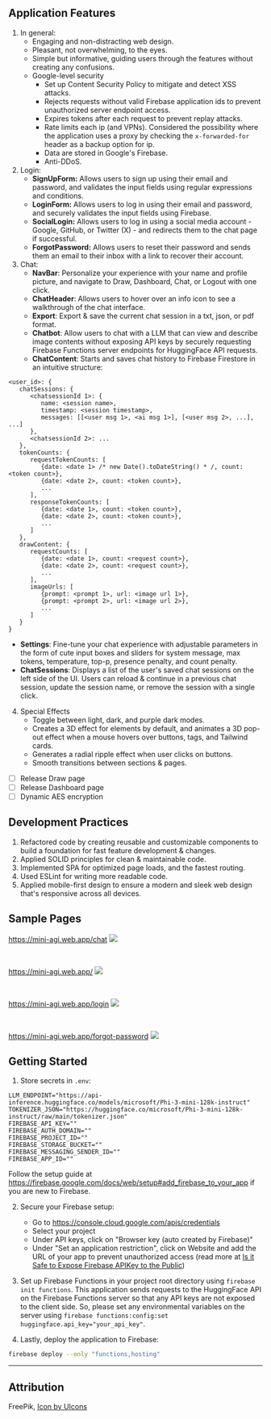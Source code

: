 
## Application Features
1. In general:
   - Engaging and non-distracting web design.
   - Pleasant, not overwhelming, to the eyes.
   - Simple but informative, guiding users through the features without creating any confusions.
   - Google-level security
      - Set up Content Security Policy to mitigate and detect XSS attacks.
      - Rejects requests without valid Firebase application ids to prevent unauthorized server endpoint access.
      - Expires tokens after each request to prevent replay attacks.
      - Rate limits each ip (and VPNs). Considered the possibility where the application uses a proxy by checking the `x-forwarded-for` header as a backup option for ip.
      - Data are stored in Google's Firebase.
      - Anti-DDoS.
2. Login:
   - **SignUpForm:** Allows users to sign up using their email and password, and validates the input fields using regular expressions and conditions.
   - **LoginForm:** Allows users to log in using their email and password, and securely validates the input fields using Firebase.
   - **SocialLogin:** Allows users to log in using a social media account - Google, GitHub, or Twitter (X) - and redirects them to the chat page if successful.
   - **ForgotPassword:** Allows users to reset their password and sends them an email to their inbox with a link to recover their account.
3. Chat:
   - **NavBar**: Personalize your experience with your name and profile picture, and navigate to Draw, Dashboard, Chat, or Logout with one click.
   - **ChatHeader**: Allows users to hover over an info icon to see a walkthrough of the chat interface. 
   - **Export**: Export & save the current chat session in a txt, json, or pdf format.
   - **Chatbot**: Allow users to chat with a LLM that can view and describe image contents without exposing API keys by securely requesting Firebase Functions server endpoints for HuggingFace API requests.
   - **ChatContent**: Starts and saves chat history to Firebase Firestore in an intuitive structure:
```
<user_id>: {
   chatSessions: {
      <chatsessionId 1>: {
         name: <session name>,
         timestamp: <session timestamp>,
         messages: [[<user msg 1>, <ai msg 1>], [<user msg 2>, ...], ...]
      },
      <chatsessionId 2>: ...
   },
   tokenCounts: {
      requestTokenCounts: [
         {date: <date 1> /* new Date().toDateString() * /, count: <token count>},
         {date: <date 2>, count: <token count>},
         ...
      ],
      responseTokenCounts: [
         {date: <date 1>, count: <token count>},
         {date: <date 2>, count: <token count>},
         ...
      ]
   },
   drawContent: {
      requestCounts: [
         {date: <date 1>, count: <request count>},
         {date: <date 2>, count: <request count>},
         ...
      ],
      imageUrls: [
         {prompt: <prompt 1>, url: <image url 1>},
         {prompt: <prompt 2>, url: <image url 2>},
         ...
      ]
   }
}
```
   - **Settings**: Fine-tune your chat experience with adjustable parameters in the form of cute input boxes and sliders for system message, max tokens, temperature, top-p, presence penalty, and count penalty.
   - **ChatSessions**: Displays a list of the user's saved chat sessions on the left side of the UI. Users can reload & continue in a previous chat session, update the session name, or remove the session with a single click.
4. Special Effects
   - Toggle between light, dark, and purple dark modes.
   - Creates a 3D effect for elements by default, and animates a 3D pop-out effect when a mouse hovers over buttons, tags, and Tailwind cards.
   - Generates a radial ripple effect when user clicks on buttons.
   - Smooth transitions between sections & pages.

 - [ ] Release Draw page
 - [ ] Release Dashboard page
 - [ ] Dynamic AES encryption

## Development Practices
1. Refactored code by creating reusable and customizable components to build a foundation for fast feature development & changes.
2. Applied SOLID principles for clean & maintainable code.
3. Implemented SPA for optimized page loads, and the fastest routing.
4. Used ESLint for writing more readable code.
5. Applied mobile-first design to ensure a modern and sleek web design that's responsive across all devices.

## Sample Pages
https://mini-agi.web.app/chat
![](./screenshots/chat-ui.png)

<br>

https://mini-agi.web.app/
![](./screenshots/landing.png)

<br>

https://mini-agi.web.app/login
![](./screenshots/login.png)

<br>

https://mini-agi.web.app/forgot-password
![](./screenshots/forgot-password.png)

## Getting Started

1. Store secrets in `.env`:
```env
LLM_ENDPOINT="https://api-inference.huggingface.co/models/microsoft/Phi-3-mini-128k-instruct"
TOKENIZER_JSON="https://huggingface.co/microsoft/Phi-3-mini-128k-instruct/raw/main/tokenizer.json"
FIREBASE_API_KEY=""
FIREBASE_AUTH_DOMAIN=""
FIREBASE_PROJECT_ID=""
FIREBASE_STORAGE_BUCKET=""
FIREBASE_MESSAGING_SENDER_ID=""
FIREBASE_APP_ID=""
```
Follow the setup guide at https://firebase.google.com/docs/web/setup#add_firebase_to_your_app if you are new to Firebase.

2. Secure your Firebase setup:
   - Go to https://console.cloud.google.com/apis/credentials
   - Select your project
   - Under API keys, click on "Browser key (auto created by Firebase)"
   - Under "Set an application restriction", click on Website and add the URL of your app to prevent unauthorized access (read more at [Is it Safe to Expose Firebase APIKey to the Public](https://stackoverflow.com/questions/37482366/is-it-safe-to-expose-firebase-apikey-to-the-public))

3. Set up Firebase Functions in your project root directory using `firebase init functions`. This application sends requests to the HuggingFace API on the Firebase Functions server so that any API keys are not exposed to the client side. So, please set any environmental variables on the server using `firebase functions:config:set huggingface.api_key="your_api_key"`.

4. Lastly, deploy the application to Firebase:

```bash
firebase deploy --only "functions,hosting"
```

---

## Attribution

FreePik, <a href="https://www.freepik.com/icon/illustrator_6422688#fromView=popular&page=1&position=94&uuid=99aa81c8-6fe0-4e01-9741-b41c3722d69c">Icon by UIcons</a>

